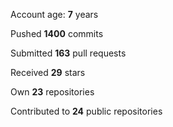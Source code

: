 Account age: **7** years

Pushed **1400** commits

Submitted **163** pull requests

Received **29** stars

Own **23** repositories

Contributed to **24** public repositories
